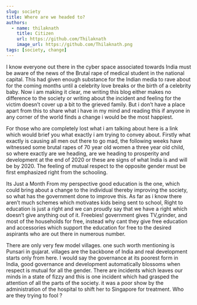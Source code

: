 ```yaml
---
slug: society
title: Where are we headed to?
authors:
  - name: thilaknath
    title: Citizen
    url: https://github.com/Thilaknath
    image_url: https://github.com/Thilaknath.png
tags: [society, change]
---
```


I know everyone out there in the cyber space associated towards India must be aware of the news of the Brutal rape of medical student in the national capital. This had given enough substance for the Indian media to rave about for the coming months until a celebrity love breaks or the birth of a celebrity baby. Now i am making it clear, me writing this blog either makes no difference to the society or writing about the incident and feeling for the victim doesn’t cover up a bit to the grieved family. But i don’t have a place apart from this to share what i have in my mind and reading this if anyone in any corner of the world finds a change i would be the most happiest.

For those who are completely lost what i am talking about here is a  link which would brief you what exactly i am trying to convey about. Firstly what exactly is causing all men out there to go mad, the following weeks have witnessed some brutal rapes of 70 year old women a three year old child, so where exactly are we heading, are we heading to prosperity and development at the end of 2020 or these are signs of what India is and will be by 2020. The feeling of mutual respect to the opposite gender must be first emphasized right from the schooling.


Its Just a Month
From my perspective good education is the one, which could bring about a change to the individual thereby improving the society, so what has the government done to improve this. As far as i know there aren’t much schemes which motivates kids being sent to school, Right to education is just a right and we can proudly say that we have a right which doesn’t give anything out of it. Freebies! government gives TV,grinder, and most of the households for free, instead why cant they give free education and accessories which support the education for free to the desired aspirants who are out there in numerous number.

There are only very few model villages. one such worth mentioning is Punsari in gujarat. villages are the backbone of  India and real development starts only from here. I would say the governance at its poorest form in India, good governance and development automatically blossoms when respect is mutual for all the gender. There are  incidents which leaves our minds in a state of fizzy and this is one incident which had grasped the attention of all the parts of the society. it was a poor show by the administration of the hospital to shift her to Singapore for treatment. Who are they trying to fool ?